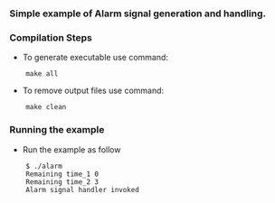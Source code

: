 ### Simple example of Alarm signal generation and handling.

### Compilation Steps
- To generate executable use command:
``` 
    make all
```
- To remove output files use command:
```
    make clean
```

### Running the example
- Run the example as follow
```
    $ ./alarm
    Remaining time_1 0 
    Remaining time_2 3 
    Alarm signal handler invoked
```
